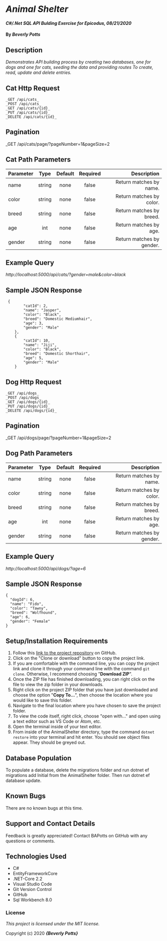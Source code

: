 # _Animal Shelter_

#### _C#/.Net SQL API Bulding Exercise for Epicodus, 08/21/2020_

#### By _**Beverly Potts**_

## Description

_Demonstrates API building process by creating two databases, one for dogs and one for cats, seeding the data and providing routes To create, read, update and delete entries._

## Cat Http Request
```
_GET /api/cats_
_POST /api/cats_
_GET /api/cats/{id}_
_PUT /api/cats/{id}_
_DELETE /api/cats/{id}_
```
## Pagination
_GET /api/cats/page/?pageNumber=1&pageSize=2

## Cat Path Parameters

| Parameter  |   Type   |  Default |  Required  | Description |
|------|:------:|:------:|:------:|-------------:|
|name|string|none|false|Return matches by name.|
|color|string|none|false|Return matches by color.|
|breed|string|none|false|Return matches by breed.|
|age|int|none|false|Return matches by age.|
|gender|string|none|false|Return matches by gender.|

## Example Query

_http://localhost:5000/api/cats/?gender=male&color=black_

## Sample JSON Response
```
 {
        "catId": 2,
        "name": "Jasper",
        "color": "Black",
        "breed": "Domestic Mediumhair",
        "age": 3,
        "gender": "Male"
    },
    {
        "catId": 10,
        "name": "Jiji",
        "color": "Black",
        "breed": "Domestic Shorthair",
        "age": 5,
        "gender": "Male"
    }
```
## Dog Http Request
```
_GET /api/dogs_
_POST /api/dogs_
_GET /api/dogs/{id}_
_PUT /api/dogs/{id}_
_DELETE /api/dogs/{id}_
```
## Pagination
_GET /api/dogs/page/?pageNumber=1&pageSize=2

## Dog Path Parameters

| Parameter  |   Type   |  Default |  Required  | Description |
|------|:------:|:------:|:------:|-------------:|
|name|string|none|false|Return matches by name.|
|color|string|none|false|Return matches by color.|
|breed|string|none|false|Return matches by breed.|
|age|int|none|false|Return matches by age.|
|gender|string|none|false|Return matches by gender.|

## Example Query

_http://localhost:5000/api/dogs/?age=6_

## Sample JSON Response
```
{
  "dogId": 6,
  "name": "Fido",
  "color": "Tawny",
  "breed": "Wolfhound",
  "age": 6,
  "gender": "Female"
}
```


## Setup/Installation Requirements


  1. Follow this [link to the project repository](https://github.com/BAPotts/AnimalShelter.Solution.git) on GitHub. 
  2. Click on the "Clone or download" button to copy the project link.     
  3. If you are comfortable with the command line, you can copy the project link and clone it through your command line with the command `git clone`. Otherwise, I recommend choosing "**Download ZIP**".     
   4. Once the ZIP file has finished downloading, you can right click on the file to view the zip folder in your downloads.     
  5. Right click on the project ZIP folder that you have just downloaded and choose the option "**Copy To...**", then choose the location where you would like to save this folder.      
  6. Navigate to the final location where you have chosen to save the project folder.      
  7. To view the code itself, right click, choose "open with..." and open using a text editor such as VS Code or Atom, etc.
  8. Open the terminal inside of your text editor.
  9. From inside of the AnimalShelter directory, type the command `dotnet restore` into your terminal and hit enter. You should see object files appear. They should be greyed out.

## Database Population
To populate a database, delete the migrations folder and run dotnet ef migrations add Initial from the AnimalShelter folder. Then run dotnet ef database update.

## Known Bugs

There are no known bugs at this time.

## Support and Contact Details

Feedback is greatly appreciated! Contact BAPotts on GitHub with any questions or comments.

## Technologies Used

* C# 
* EntityFrameworkCore
* .NET-Core 2.2
* Visual Studio Code
* Git Version Control 
* GitHub
* Sql Workbench 8.0

### License

*This project is licensed under the MIT license.*

Copyright (c) 2020 **_{Beverly Potts}_**